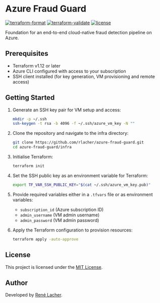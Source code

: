 # Azure Fraud Guard

<!-- Badges -->
[![terraform-format](https://img.shields.io/github/actions/workflow/status/rlacher/azure-fraud-guard/terraform-fmt.yaml?label=terraform-format&style=flat)](https://github.com/rlacher/azure-fraud-guard/actions/workflows/terraform-fmt.yaml)
[![terraform-validate](https://img.shields.io/github/actions/workflow/status/rlacher/azure-fraud-guard/terraform-validate.yaml?label=terraform-validate&style=flat)](https://github.com/rlacher/azure-fraud-guard/actions/workflows/terraform-validate.yaml)
[![license](https://img.shields.io/badge/license-MIT-lightgrey.svg)](https://spdx.org/licenses/MIT.html)

Foundation for an end-to-end cloud-native fraud detection pipeline on Azure.

## Prerequisites

- Terraform v1.12 or later
- Azure CLI configured with access to your subscription
- SSH client installed (for key generation, VM provisioning and remote access)

## Getting Started

1. Generate an SSH key pair for VM setup and access:

   ```bash
   mkdir -p ~/.ssh
   ssh-keygen -t rsa -b 4096 -f ~/.ssh/azure_vm_key -N ""
   ```

2. Clone the repository and navigate to the infra directory:

   ```bash
   git clone https://github.com/rlacher/azure-fraud-guard.git
   cd azure-fraud-guard/infra
   ```

3. Initialise Terraform:
   ```bash
   terraform init
   ```

4. Set the SSH public key as an environment variable for Terraform:

   ```bash
   export TF_VAR_SSH_PUBLIC_KEY="$(cat ~/.ssh/azure_vm_key.pub)"
   ```

5. Provide required variables either in a `.tfvars` file or as environment variables:

    - `subscription_id` (Azure subscription ID)
    - `admin_username` (VM admin username)
    - `admin_password` (VM admin password)

6. Apply the Terraform configuration to provision resources:

    ```bash
    terraform apply -auto-approve
    ```

## License

This project is licensed under the [MIT License](LICENSE).

## Author

Developed by [René Lacher](https://github.com/rlacher).
